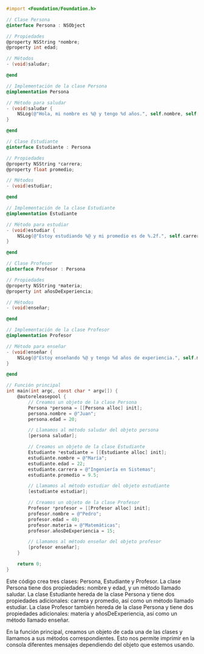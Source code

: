 ```objective-c
#import <Foundation/Foundation.h>

// Clase Persona
@interface Persona : NSObject

// Propiedades
@property NSString *nombre;
@property int edad;

// Métodos
- (void)saludar;

@end

// Implementación de la clase Persona
@implementation Persona

// Método para saludar
- (void)saludar {
    NSLog(@"Hola, mi nombre es %@ y tengo %d años.", self.nombre, self.edad);
}

@end

// Clase Estudiante
@interface Estudiante : Persona

// Propiedades
@property NSString *carrera;
@property float promedio;

// Métodos
- (void)estudiar;

@end

// Implementación de la clase Estudiante
@implementation Estudiante

// Método para estudiar
- (void)estudiar {
    NSLog(@"Estoy estudiando %@ y mi promedio es de %.2f.", self.carrera, self.promedio);
}

@end

// Clase Profesor
@interface Profesor : Persona

// Propiedades
@property NSString *materia;
@property int añosDeExperiencia;

// Métodos
- (void)enseñar;

@end

// Implementación de la clase Profesor
@implementation Profesor

// Método para enseñar
- (void)enseñar {
    NSLog(@"Estoy enseñando %@ y tengo %d años de experiencia.", self.materia, self.añosDeExperiencia);
}

@end

// Función principal
int main(int argc, const char * argv[]) {
    @autoreleasepool {
        // Creamos un objeto de la clase Persona
        Persona *persona = [[Persona alloc] init];
        persona.nombre = @"Juan";
        persona.edad = 20;

        // Llamamos al método saludar del objeto persona
        [persona saludar];

        // Creamos un objeto de la clase Estudiante
        Estudiante *estudiante = [[Estudiante alloc] init];
        estudiante.nombre = @"María";
        estudiante.edad = 22;
        estudiante.carrera = @"Ingeniería en Sistemas";
        estudiante.promedio = 9.5;

        // Llamamos al método estudiar del objeto estudiante
        [estudiante estudiar];

        // Creamos un objeto de la clase Profesor
        Profesor *profesor = [[Profesor alloc] init];
        profesor.nombre = @"Pedro";
        profesor.edad = 40;
        profesor.materia = @"Matemáticas";
        profesor.añosDeExperiencia = 15;

        // Llamamos al método enseñar del objeto profesor
        [profesor enseñar];
    }

    return 0;
}
```

Este código crea tres clases: Persona, Estudiante y Profesor. La clase Persona tiene dos propiedades: nombre y edad, y un método llamado saludar. La clase Estudiante hereda de la clase Persona y tiene dos propiedades adicionales: carrera y promedio, así como un método llamado estudiar. La clase Profesor también hereda de la clase Persona y tiene dos propiedades adicionales: materia y añosDeExperiencia, así como un método llamado enseñar.

En la función principal, creamos un objeto de cada una de las clases y llamamos a sus métodos correspondientes. Esto nos permite imprimir en la consola diferentes mensajes dependiendo del objeto que estemos usando.